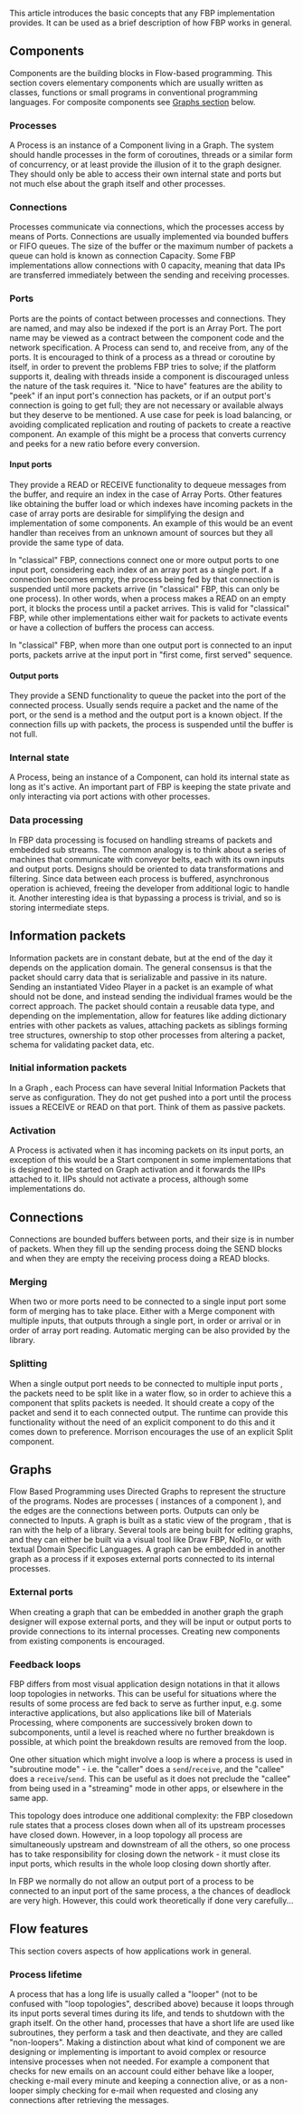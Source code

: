 This article introduces the basic concepts that any FBP implementation provides. It can be used as a brief description of how FBP works in general.

## Components

Components are the building blocks in Flow-based programming. This section covers elementary components which are usually written as classes, functions or small programs in conventional programming languages. For composite components see [Graphs section](Concepts#Graphs) below.

### Processes

A Process is an instance of a Component living in a Graph. The system should handle processes in the form of coroutines, threads or a similar form of concurrency, or at least provide the illusion of it to the graph designer. They should only be able to access their own internal state and ports but not much else about the graph itself and other processes.

### Connections

Processes communicate via connections, which the processes access by means of Ports. Connections are usually implemented via bounded buffers or FIFO queues. The size of the buffer or the maximum number of packets a queue can hold is known as connection Capacity. Some FBP implementations allow connections with 0 capacity, meaning that data IPs are transferred immediately between the sending and receiving processes.

### Ports

Ports are the points of contact between processes and connections. They are named, and may also be indexed if the port is an Array Port. The port name may be viewed as a contract between the component code and the network specification.  A Process can send to, and receive from, any of the ports.
It is encouraged to think of a process as a thread or coroutine by itself, in order to prevent the problems FBP tries to solve;  if the platform supports it, dealing with threads inside a component is discouraged unless the nature of the task requires it.
"Nice to have" features are the ability to "peek" if an input port's connection has packets, or if an output port's connection is going to get full; they are not necessary or available always but they deserve to be mentioned. A use case for peek is load balancing, or avoiding complicated replication and routing of packets to create a reactive component. An example of this might be a process that converts currency and peeks for a new ratio before every conversion.

#### Input ports

They provide a READ or RECEIVE functionality to dequeue messages from the buffer, and require an index in the case of Array Ports. Other features like obtaining the buffer load or which indexes have incoming packets in the case of array ports are desirable for simplifying the design and implementation of some components. An example of this would be an event handler than receives from an unknown amount of sources but they all provide the same type of data.

In "classical" FBP, connections connect one or more output ports to one input port, considering each index of an array port as a single port. If a connection becomes empty, the process being fed by that connection is suspended until more packets arrive (in "classical" FBP, this can only be one process). In other words, when a process makes a READ on an empty port, it blocks the process until a packet arrives. This is valid for "classical" FBP, while other implementations either wait for packets to activate events or have a collection of buffers the process can access.

In "classical" FBP, when more than one output port is connected to an input ports, packets arrive at the input port in "first come, first served" sequence. 

#### Output ports

They provide a SEND functionality to queue the packet into the port of the connected process. Usually sends require a packet and the name of the port, or the send is a method and the output port is a known object.
If the connection fills up with packets, the process is suspended until the buffer is not full.

### Internal state

A Process, being an instance of a Component, can hold its internal state as long as it's active. An important part of FBP is keeping the state private and only interacting via port actions with other processes.

### Data processing

In FBP data processing is focused on handling streams of packets and embedded sub streams. The common analogy is to think about a series of machines that communicate with conveyor belts, each with its own inputs and output ports. Designs should be oriented to data transformations and filtering. Since data between each process is buffered, asynchronous operation is achieved, freeing the developer from additional logic to handle it.
Another interesting idea is that bypassing a process is trivial, and so is storing intermediate steps.

## Information packets

Information packets are in constant debate, but at the end of the day it depends on the application domain. The general consensus is that the packet should carry data that is serializable and passive in its nature. Sending an instantiated Video Player in a packet is an example of what should not be done, and instead sending the individual frames would be the correct approach.
The packet should contain a reusable data type, and depending on the implementation, allow for features like adding dictionary entries with other packets as values, attaching packets as siblings forming tree structures, ownership to stop other processes from altering a packet, schema for validating packet data, etc. 

### Initial information packets
In a Graph , each Process can have several Initial Information Packets that serve as configuration. They do not get pushed into a port until the process issues a RECEIVE or READ on that port. Think of them as passive packets.

### Activation

A Process is activated when it has incoming packets on its input ports, an exception of this would be a Start component in some implementations that is designed to be started on Graph activation and it forwards the IIPs attached to it.
IIPs should not activate a process, although some implementations do.


## Connections

Connections are bounded buffers between ports, and their size is in number of packets. When they fill up the sending process doing the SEND blocks and when they are empty the receiving process doing a READ blocks.

### Merging

When two or more ports need to be connected to a single input port some form of merging has to take place. Either with a Merge component with multiple inputs, that outputs through a single port, in order or arrival or in order of array port reading. Automatic merging can be also provided by the library.

### Splitting

When a single output port needs to be connected to multiple input ports , the packets need to be split like in a water flow, so in order to achieve this a component that splits packets is needed. It should create a copy of the packet and send it to each connected output. The runtime can provide this functionality without the need of an explicit component to do this and it comes down to preference. Morrison encourages the use of an explicit Split component.

## Graphs

Flow Based Programming uses Directed Graphs to represent the structure of the programs. Nodes are processes ( instances of a component ), and the edges are the connections between ports. 
Outputs can only be connected to Inputs.
A graph is built as a static view of the program , that is ran with the help of a library.
Several tools are being built for editing graphs, and they can either be built via a visual tool like Draw FBP, NoFlo, or with textual Domain Specific Languages.
A graph can be embedded in another graph as a process if it exposes external ports connected to its internal processes.

### External ports

When creating a graph that can be embedded in another graph the graph designer will expose external ports, and they will be input or output ports to provide connections to its internal processes.
Creating new components from existing components is encouraged.

### Feedback loops

FBP differs from most visual application design notations in that it allows loop topologies in networks.  This can be useful for situations where the results of some process are fed back to serve as further input, e.g. some interactive applications, but also applications like bill of Materials Processing, where components are successively broken down to subcomponents, until a level is reached where no further breakdown is possible, at which point the breakdown results are removed from the loop.

One other situation which might involve a loop is where a process is used in "subroutine mode" - i.e. the "caller" does a `send`/`receive`, and the "callee" does a `receive`/`send`.  This can be useful as it does not preclude the "callee" from being used in a "streaming" mode in other apps, or elsewhere in the same app. 

This topology does introduce one additional complexity:  the FBP closedown rule states that a process closes down when all of its upstream processes have closed down.  However, in a loop topology all process are simultaneously upstream and downstream of all the others, so one process has to take responsibility for closing down the network - it must close its input ports, which results in the whole loop closing down shortly after.

In FBP we normally do not allow an output port of a process to be connected to an input port of the same process, a the chances of deadlock are very high.  However, this could work theoretically if done very carefully... 

## Flow features

This section covers aspects of how applications work in general.

### Process lifetime

A process that has a long life is usually called a "looper" (not to be confused with "loop topologies", described above) because it loops through its input ports several times during its life, and tends to shutdown with the graph itself. On the other hand, processes that have a short life are used like subroutines, they perform a task and then deactivate, and they are called "non-loopers".
Making a distinction about what kind of component we are designing or implementing is important to avoid complex or resource intensive processes when not needed. For example a component that checks for new emails on an account could either behave like a looper, checking e-mail every minute and keeping a connection alive, or as a non-looper simply checking for e-mail when requested and closing any connections after retrieving the messages.